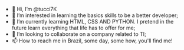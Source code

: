 - 👋 Hi, I’m @tucci7K
- 👀 I’m interested in learning the basics skills to be a better developer;
- 🌱 I’m currently learning HTML, CSS AND PYTHON. I pretend in the future learn everything that life has to offer for me;
- 💞️ I’m looking to collaborate on a company related to TI;
- 📫 How to reach me in Brazil, some day, some how, you'll find me!


